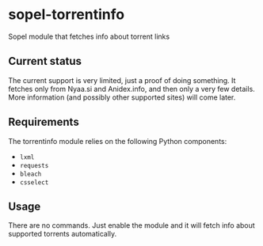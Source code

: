# sopel-torrentinfo
Sopel module that fetches info about torrent links

## Current status

The current support is very limited, just a proof of doing something. It fetches
only from Nyaa.si and Anidex.info, and then only a very few details. 
More information (and possibly other supported sites) will come later.

## Requirements
The torrentinfo module relies on the following Python components:

* `lxml`
* `requests`
* `bleach`
* `csselect`

## Usage
There are no commands. Just enable the module and it will fetch info about
supported torrents automatically.
